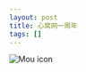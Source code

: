 ```yaml
---
layout: post
title: 心窝网一周年
tags: []
---
```


![Mou icon](http://myz-blog.nuoluan.com/log_2013_05_12_0001.jpeg)

